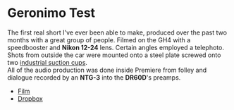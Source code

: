 Geronimo Test
===

The first real short I've ever been able to make, produced over the past two months with a great group of people. Filmed on the GH4 with a speedbooster and **Nikon 12-24** lens. Certain angles employed a telephoto. Shots from outside the car were mounted onto a steel plate screwed onto two [industrial suction cups](http://www.homedepot.com/p/QEP-4-7-8-in-Suction-Cup-for-Handling-Large-Tile-and-Glass-75000Q/100119050).  
All of the audio production was done inside Premiere from folley and dialogue recorded by an **NTG-3** into the **DR60D**'s preamps.  

* [Film](https://vimeo.com/121205149)
* [Dropbox](https://www.dropbox.com/s/0ysjmoykqeupdb9/A%20Day%20in%20the%20Life.mpeg?dl=0)
